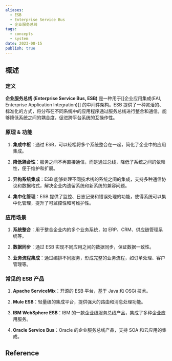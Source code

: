```yaml
---
aliases:
  - ESB
  - Enterprise Service Bus
  - 企业服务总线
tags:
  - concepts
  - system
date: 2023-08-15
publish: true
---
```


## 概述

### 定义

**企业服务总线 (Enterprise Service Bus, ESB)** 是一种用于[[企业应用集成(EAI, Enterprise Application Integration)]] 的中间件架构。ESB 提供了一种灵活的、标准化的方式，将分布在不同系统中的应用程序通过服务总线进行整合和通信，能够降低系统之间的耦合度，促进跨平台系统的互操作性。
### 原理 & 功能

1. **集成中枢**：通过 ESB，可以轻松将多个系统整合在一起，简化了企业中的应用集成。

2. **降低耦合性**：服务之间不再直接通信，而是通过总线，降低了系统之间的依赖性，便于维护和扩展。

3. **异构系统集成**：ESB 能够处理不同技术栈的系统之间的集成，支持多种通信协议和数据格式，解决企业内遗留系统和新系统的兼容问题。

4. **集中化管理**：ESB 提供了监控、日志记录和错误处理的功能，使得系统可以集中化管理，提升了可监控性和可维护性。

### 应用场景

1. **系统整合**：用于整合企业内的多个业务系统，如 ERP、CRM、供应链管理系统等。

2. **数据同步**：通过 ESB 实现不同应用之间的数据同步，保证数据一致性。

3. **业务流程集成**：通过编排不同服务，形成完整的业务流程，如订单处理、客户管理等。

### 常见的 ESB 产品

1. **Apache ServiceMix**：开源的 ESB 平台，基于 Java 和 OSGi 技术。

2. **Mule ESB**：轻量级的集成平台，提供强大的路由和消息处理功能。

3. **IBM WebSphere ESB**：IBM 的一款企业级服务总线产品，集成了多种企业应用服务。

4. **Oracle Service Bus**：Oracle 的企业服务总线产品，支持 SOA 和云应用的集成。

## Reference


